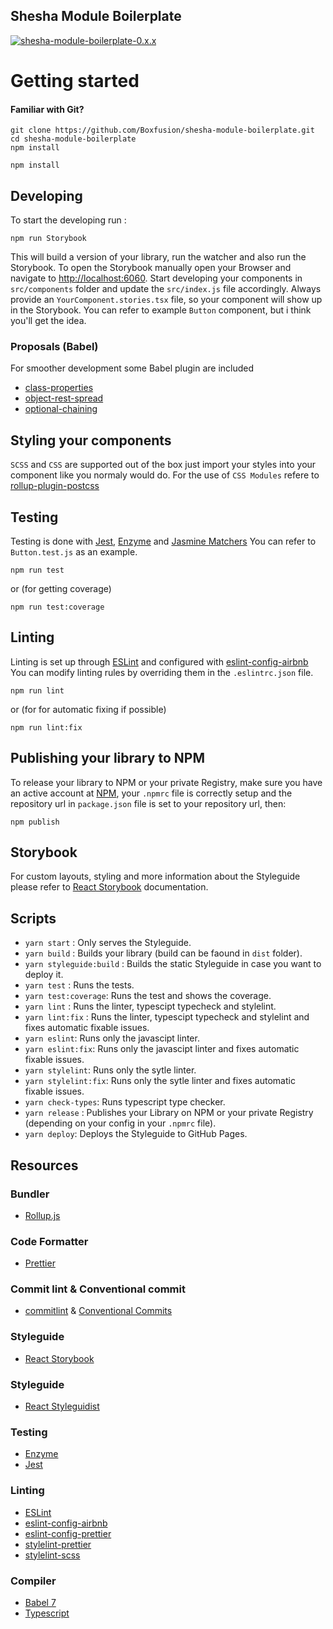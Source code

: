 ## Shesha Module Boilerplate

[![shesha-module-boilerplate-0.x.x](https://github.com/Boxfusion/shesha-module-boilerplate/actions/workflows/shesha-module-boilerplate-0.x.x.yml/badge.svg)](https://github.com/Boxfusion/shesha-module-boilerplate/actions/workflows/shesha-module-boilerplate-0.x.x.yml)

# Getting started

#### Familiar with Git?

```
git clone https://github.com/Boxfusion/shesha-module-boilerplate.git
cd shesha-module-boilerplate
npm install
```

```
npm install
```

## Developing

To start the developing run :

```
npm run Storybook
```

This will build a version of your library, run the watcher and also run the Storybook.
To open the Storybook manually open your Browser and navigate to [http://localhost:6060](http://localhost:6060).
Start developing your components in `src/components` folder and update the `src/index.js` file accordingly.
Always provide an `YourComponent.stories.tsx` file, so your component will show up in the Storybook.
You can refer to example `Button` component, but i think you'll get the idea.

### Proposals (Babel)

For smoother development some Babel plugin are included

- [class-properties](https://github.com/babel/babel/tree/master/packages/babel-plugin-proposal-class-properties)
- [object-rest-spread](https://github.com/babel/babel/tree/master/packages/babel-plugin-proposal-object-rest-spread)
- [optional-chaining](https://github.com/babel/babel/tree/master/packages/babel-plugin-proposal-optional-chaining)

## Styling your components

`SCSS` and `CSS` are supported out of the box just import your styles into your component like you normaly would do.
For the use of `CSS Modules` refere to [rollup-plugin-postcss](https://github.com/egoist/rollup-plugin-postcss)

## Testing

Testing is done with [Jest](https://facebook.github.io/jest/), [Enzyme](http://airbnb.io/enzyme/) and [Jasmine Matchers](https://github.com/JamieMason/Jasmine-Matchers)
You can refer to `Button.test.js` as an example.

```
npm run test
```

or (for getting coverage)

```
npm run test:coverage
```

## Linting

Linting is set up through [ESLint](https://eslint.org/) and configured with [eslint-config-airbnb](https://www.npmjs.com/package/eslint-config-airbnb)
You can modify linting rules by overriding them in the `.eslintrc.json` file.

```
npm run lint
```

or (for for automatic fixing if possible)

```
npm run lint:fix
```

## Publishing your library to NPM

To release your library to NPM or your private Registry, make sure you have an active account at [NPM](https://www.npmjs.com/), your `.npmrc` file is correctly setup and the repository url in `package.json` file is set to your repository url, then:

```
npm publish
```

## Storybook

For custom layouts, styling and more information about the Styleguide please refer to [React Storybook](https://storybook.js.org/docs/react/get-started/introduction) documentation.

## Scripts

- `yarn start` : Only serves the Styleguide.
- `yarn build` : Builds your library (build can be faound in `dist` folder).
- `yarn styleguide:build` : Builds the static Styleguide in case you want to deploy it.
- `yarn test` : Runs the tests.
- `yarn test:coverage`: Runs the test and shows the coverage.
- `yarn lint` : Runs the linter, typescipt typecheck and stylelint.
- `yarn lint:fix` : Runs the linter, typescipt typecheck and stylelint and fixes automatic fixable issues.
- `yarn eslint`: Runs only the javascipt linter.
- `yarn eslint:fix`: Runs only the javascipt linter and fixes automatic fixable issues.
- `yarn stylelint`: Runs only the sytle linter.
- `yarn stylelint:fix`: Runs only the sytle linter and fixes automatic fixable issues.
- `yarn check-types`: Runs typescript type checker.
- `yarn release` : Publishes your Library on NPM or your private Registry (depending on your config in your `.npmrc` file).
- `yarn deploy`: Deploys the Styleguide to GitHub Pages.

## Resources

### Bundler

- [Rollup.js](https://rollupjs.org/guide/en)

### Code Formatter

- [Prettier](https://prettier.io/)

### Commit lint & Conventional commit

- [commitlint](https://commitlint.js.org/) & [Conventional Commits](https://www.conventionalcommits.org/en/v1.0.0/)

### Styleguide

- [React Storybook](https://storybook.js.org/docs/react/get-started/introduction)

### Styleguide

- [React Styleguidist](https://react-styleguidist.js.org/)

### Testing

- [Enzyme](http://airbnb.io/enzyme/)
- [Jest](https://facebook.github.io/jest/)

### Linting

- [ESLint](https://eslint.org/)
- [eslint-config-airbnb](https://www.npmjs.com/package/eslint-config-airbnb)
- [eslint-config-prettier](https://github.com/prettier/eslint-config-prettier)
- [stylelint-prettier](https://github.com/prettier/stylelint-prettier)
- [stylelint-scss](https://github.com/kristerkari/stylelint-scss)

### Compiler

- [Babel 7](https://babeljs.io/)
- [Typescript](https://www.typescriptlang.org/)
